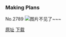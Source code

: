 ### Making Plans
No.2789
![图片不见了~~~](https://imgs.xkcd.com/comics/making_plans.png)

[原址](https://xkcd.com//2789) [下载](https://imgs.xkcd.com/comics/making_plans.png)


